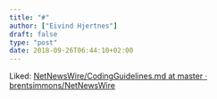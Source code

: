 ```yaml
---
title: "#"
author: ["Eivind Hjertnes"]
draft: false
type: "post"
date: 2018-09-26T06:44:10+02:00
---
```


Liked:
[NetNewsWire/CodingGuidelines.md
at master · brentsimmons/NetNewsWire](https://github.com/brentsimmons/NetNewsWire/blob/master/Technotes/CodingGuidelines.md)
